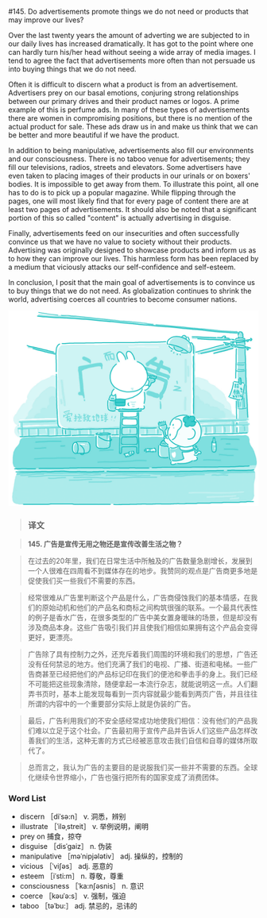 #145. Do advertisements promote things we do not need or products that may improve our lives?

Over the last twenty years the amount of adverting we are subjected to in our daily lives has increased dramatically. It has got to the point where one can hardly turn his/her head without seeing a wide array of media images. I tend to agree the fact that advertisements more often than not persuade us into buying things that we do not need.

Often it is difficult to discern what a product is from an advertisement. Advertisers prey on our basal emotions, conjuring strong relationships between our primary drives and their product names or logos. A prime example of this is perfume ads. In many of these types of advertisements there are women in compromising positions, but there is no mention of the actual product for sale. These ads draw us in and make us think that we can be better and more beautiful if we have the product.

In addition to being manipulative, advertisements also fill our environments and our consciousness. There is no taboo venue for advertisements; they fill our televisions, radios, streets and elevators. Some advertisers have even taken to placing images of their products in our urinals or on boxers' bodies. It is impossible to get away from them. To illustrate this point, all one has to do is to pick up a popular magazine. While flipping through the pages, one will most likely find that for every page of content there are at least two pages of advertisements. It should also be noted that a significant portion of this so called "content" is actually advertising in disguise.

Finally, advertisements feed on our insecurities and often successfully convince us that we have no value to society without their products. Advertising was originally designed to showcase products and inform us as to how they can improve our lives. This harmless form has been replaced by a medium that viciously attacks our self-confidence and self-esteem.

In conclusion, I posit that the main goal of advertisements is to convince us to buy things that we do not need. As globalization continues to shrink the world, advertising coerces all countries to become consumer nations.

![](images/TOEFL-iBT-High-Score-Essays-145.jpg)

> ### 译文

> **145. 广告是宣传无用之物还是宣传改善生活之物？**

> 在过去的20年里，我们在日常生活中所触及的广告数量急剧增长，发展到一个人很难在四周看不到媒体存在的地步。我赞同的观点是广告商更多地是促使我们买一些我们不需要的东西。

> 经常很难从广告里判断这个产品是什么，广告商侵蚀我们的基本情感，在我们的原始动机和他们的产品名和商标之间构筑很强的联系。一个最具代表性的例子是香水广告，在很多类型的广告中美女置身暖昧的场景，但是却没有涉及商品本身。这些广告吸引我们并且使我们相信如果拥有这个产品会变得更好，更漂亮。 

> 广告除了具有控制力之外，还充斥着我们周围的环境和我们的思想，广告还没有任何禁忌的地方。他们充满了我们的电视、广播、街道和电梯。一些广告商甚至已经把他们的产品标记印在我们的便池和拳击手的身上。我们已经不可能把这些现象清除，随便拿起一本流行杂志，就能说明这一点。人们翻弄书页时，基本上能发现每看到一页内容就最少能看到两页广告，并且往往所谓的内容中的一个重要部分实际上就是伪装的广告。

> 最后，广告利用我们的不安全感经常成功地使我们相信：没有他们的产品我们难以立足于这个社会。广告最初用于宣传产品并告诉人们这些产品怎样改善我们的生活，这种无害的方式已经被恶意攻击我们自信和自尊的媒体所取代了。

> 总而言之，我认为广告的主要目的是说服我们买一些并不需要的东西。全球化继续令世界缩小，广告也强行把所有的国家变成了消费团体。 

### Word List

 * discern ［diˈsə:n］ v. 洞悉，辨别
 * illustrate ［ˈiləˌstreit］ v. 举例说明，阐明
 * prey on 捕食，掠夺
 * disguise ［disˈgaiz］ n. 伪装
 * manipulative ［məˈnipjələtiv］ adj. 操纵的，控制的
 * vicious ［ˈviʃəs］ adj. 恶意的
 * esteem ［iˈsti:m］ n. 尊敬，尊重
 * consciousness ［ˈka:nʃəsnis］ n. 意识
 * coerce ［kəuˈə:s］ v. 强制，强迫
 * taboo ［təˈbu:］ adj. 禁忌的，忌讳的
